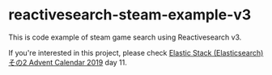 # reactivesearch-steam-example-v3

This is code example of steam game search using Reactivesearch v3.

If you're interested in this project, please check [Elastic Stack (Elasticsearch)その2 Advent Calendar 2019](https://qiita.com/advent-calendar/2019/elasticsearch2) day 11.

